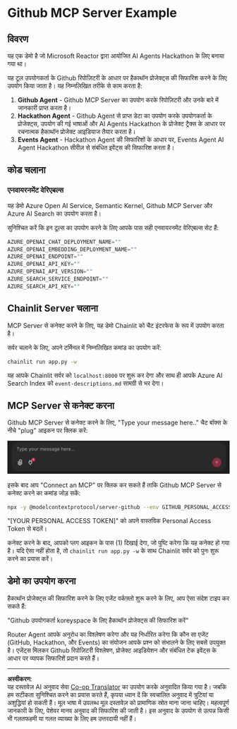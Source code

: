 <!--
CO_OP_TRANSLATOR_METADATA:
{
  "original_hash": "9bf0395cbc541ce8db2a9699c8678dfc",
  "translation_date": "2025-08-30T10:29:03+00:00",
  "source_file": "11-agentic-protocols/code_samples/github-mcp/README.md",
  "language_code": "hi"
}
-->
# Github MCP Server Example

## विवरण

यह एक डेमो है जो Microsoft Reactor द्वारा आयोजित AI Agents Hackathon के लिए बनाया गया था।

यह टूल उपयोगकर्ता के Github रिपोज़िटरी के आधार पर हैकाथॉन प्रोजेक्ट्स की सिफारिश करने के लिए उपयोग किया जाता है। यह निम्नलिखित तरीके से काम करता है:

1. **Github Agent** - Github MCP Server का उपयोग करके रिपोज़िटरी और उनके बारे में जानकारी प्राप्त करता है।
2. **Hackathon Agent** - Github Agent से प्राप्त डेटा का उपयोग करके उपयोगकर्ता के प्रोजेक्ट्स, उपयोग की गई भाषाओं और AI Agents Hackathon के प्रोजेक्ट ट्रैक्स के आधार पर रचनात्मक हैकाथॉन प्रोजेक्ट आइडियाज तैयार करता है।
3. **Events Agent** - Hackathon Agent की सिफारिशों के आधार पर, Events Agent AI Agent Hackathon सीरीज़ से संबंधित इवेंट्स की सिफारिश करता है।

## कोड चलाना 

### एनवायरनमेंट वेरिएबल्स

यह डेमो Azure Open AI Service, Semantic Kernel, Github MCP Server और Azure AI Search का उपयोग करता है।

सुनिश्चित करें कि इन टूल्स का उपयोग करने के लिए आपके पास सही एनवायरनमेंट वेरिएबल्स सेट हैं:

```python
AZURE_OPENAI_CHAT_DEPLOYMENT_NAME=""
AZURE_OPENAI_EMBEDDING_DEPLOYMENT_NAME=""
AZURE_OPENAI_ENDPOINT=""
AZURE_OPENAI_API_KEY=""
AZURE_OPENAI_API_VERSION=""
AZURE_SEARCH_SERVICE_ENDPOINT=""
AZURE_SEARCH_API_KEY=""
``` 

## Chainlit Server चलाना

MCP Server से कनेक्ट करने के लिए, यह डेमो Chainlit को चैट इंटरफेस के रूप में उपयोग करता है।

सर्वर चलाने के लिए, अपने टर्मिनल में निम्नलिखित कमांड का उपयोग करें:

```bash
chainlit run app.py -w
```

यह आपके Chainlit सर्वर को `localhost:8000` पर शुरू कर देगा और साथ ही आपके Azure AI Search Index को `event-descriptions.md` सामग्री से भर देगा।

## MCP Server से कनेक्ट करना

Github MCP Server से कनेक्ट करने के लिए, "Type your message here.." चैट बॉक्स के नीचे "plug" आइकन पर क्लिक करें:

![MCP Connect](../../../../../translated_images/mcp-chainlit-1.7ed66d648e3cfb28f1ea5f320b91e4404df4a24a0f236ce3de999666621f1cfc.hi.png)

इसके बाद आप "Connect an MCP" पर क्लिक कर सकते हैं ताकि Github MCP Server से कनेक्ट करने का कमांड जोड़ सकें:

```bash
npx -y @modelcontextprotocol/server-github --env GITHUB_PERSONAL_ACCESS_TOKEN=[YOUR PERSONAL ACCESS TOKEN]
```

"[YOUR PERSONAL ACCESS TOKEN]" को अपने वास्तविक Personal Access Token से बदलें।

कनेक्ट करने के बाद, आपको प्लग आइकन के पास (1) दिखाई देगा, जो पुष्टि करेगा कि यह कनेक्ट हो गया है। यदि ऐसा नहीं होता है, तो `chainlit run app.py -w` के साथ Chainlit सर्वर को पुनः शुरू करने का प्रयास करें।

## डेमो का उपयोग करना 

हैकाथॉन प्रोजेक्ट्स की सिफारिश करने के लिए एजेंट वर्कफ़्लो शुरू करने के लिए, आप ऐसा संदेश टाइप कर सकते हैं:

"Github उपयोगकर्ता koreyspace के लिए हैकाथॉन प्रोजेक्ट्स की सिफारिश करें"

Router Agent आपके अनुरोध का विश्लेषण करेगा और यह निर्धारित करेगा कि कौन सा एजेंट (GitHub, Hackathon, और Events) का संयोजन आपके प्रश्न को संभालने के लिए सबसे उपयुक्त है। एजेंट्स मिलकर Github रिपोज़िटरी विश्लेषण, प्रोजेक्ट आइडियेशन और संबंधित टेक इवेंट्स के आधार पर व्यापक सिफारिशें प्रदान करते हैं।

---

**अस्वीकरण**:  
यह दस्तावेज़ AI अनुवाद सेवा [Co-op Translator](https://github.com/Azure/co-op-translator) का उपयोग करके अनुवादित किया गया है। जबकि हम सटीकता सुनिश्चित करने का प्रयास करते हैं, कृपया ध्यान दें कि स्वचालित अनुवाद में त्रुटियां या अशुद्धियां हो सकती हैं। मूल भाषा में उपलब्ध मूल दस्तावेज़ को प्रामाणिक स्रोत माना जाना चाहिए। महत्वपूर्ण जानकारी के लिए, पेशेवर मानव अनुवाद की सिफारिश की जाती है। इस अनुवाद के उपयोग से उत्पन्न किसी भी गलतफहमी या गलत व्याख्या के लिए हम उत्तरदायी नहीं हैं।